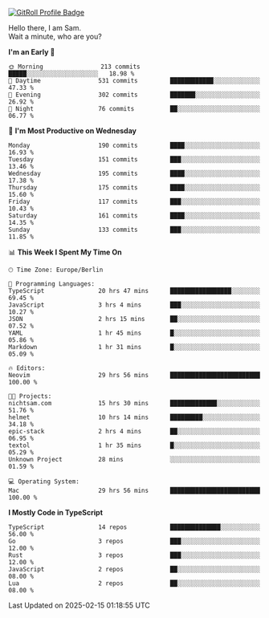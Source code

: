 <a href="https://gitroll.io/profile/u8g4G6FTZM7WSCSqTRPGSHZygT4O2" target="_blank"><img src="https://gitroll.io/api/badges/profiles/v1/u8g4G6FTZM7WSCSqTRPGSHZygT4O2?theme=nord" alt="GitRoll Profile Badge"/></a>

Hello there, I am Sam.  
Wait a minute, who are you?
  
<!--START_SECTION:waka-->
**I'm an Early 🐤** 

```text
🌞 Morning                213 commits         █████░░░░░░░░░░░░░░░░░░░░   18.98 % 
🌆 Daytime                531 commits         ████████████░░░░░░░░░░░░░   47.33 % 
🌃 Evening                302 commits         ███████░░░░░░░░░░░░░░░░░░   26.92 % 
🌙 Night                  76 commits          ██░░░░░░░░░░░░░░░░░░░░░░░   06.77 % 
```
📅 **I'm Most Productive on Wednesday** 

```text
Monday                   190 commits         ████░░░░░░░░░░░░░░░░░░░░░   16.93 % 
Tuesday                  151 commits         ███░░░░░░░░░░░░░░░░░░░░░░   13.46 % 
Wednesday                195 commits         ████░░░░░░░░░░░░░░░░░░░░░   17.38 % 
Thursday                 175 commits         ████░░░░░░░░░░░░░░░░░░░░░   15.60 % 
Friday                   117 commits         ███░░░░░░░░░░░░░░░░░░░░░░   10.43 % 
Saturday                 161 commits         ████░░░░░░░░░░░░░░░░░░░░░   14.35 % 
Sunday                   133 commits         ███░░░░░░░░░░░░░░░░░░░░░░   11.85 % 
```


📊 **This Week I Spent My Time On** 

```text
🕑︎ Time Zone: Europe/Berlin

💬 Programming Languages: 
TypeScript               20 hrs 47 mins      █████████████████░░░░░░░░   69.45 % 
JavaScript               3 hrs 4 mins        ███░░░░░░░░░░░░░░░░░░░░░░   10.27 % 
JSON                     2 hrs 15 mins       ██░░░░░░░░░░░░░░░░░░░░░░░   07.52 % 
YAML                     1 hr 45 mins        █░░░░░░░░░░░░░░░░░░░░░░░░   05.86 % 
Markdown                 1 hr 31 mins        █░░░░░░░░░░░░░░░░░░░░░░░░   05.09 % 

🔥 Editors: 
Neovim                   29 hrs 56 mins      █████████████████████████   100.00 % 

🐱‍💻 Projects: 
nichtsam.com             15 hrs 30 mins      █████████████░░░░░░░░░░░░   51.76 % 
helmet                   10 hrs 14 mins      █████████░░░░░░░░░░░░░░░░   34.18 % 
epic-stack               2 hrs 4 mins        ██░░░░░░░░░░░░░░░░░░░░░░░   06.95 % 
textol                   1 hr 35 mins        █░░░░░░░░░░░░░░░░░░░░░░░░   05.29 % 
Unknown Project          28 mins             ░░░░░░░░░░░░░░░░░░░░░░░░░   01.59 % 

💻 Operating System: 
Mac                      29 hrs 56 mins      █████████████████████████   100.00 % 
```

**I Mostly Code in TypeScript** 

```text
TypeScript               14 repos            ██████████████░░░░░░░░░░░   56.00 % 
Go                       3 repos             ███░░░░░░░░░░░░░░░░░░░░░░   12.00 % 
Rust                     3 repos             ███░░░░░░░░░░░░░░░░░░░░░░   12.00 % 
JavaScript               2 repos             ██░░░░░░░░░░░░░░░░░░░░░░░   08.00 % 
Lua                      2 repos             ██░░░░░░░░░░░░░░░░░░░░░░░   08.00 % 
```




 Last Updated on 2025-02-15 01:18:55 UTC
<!--END_SECTION:waka-->
